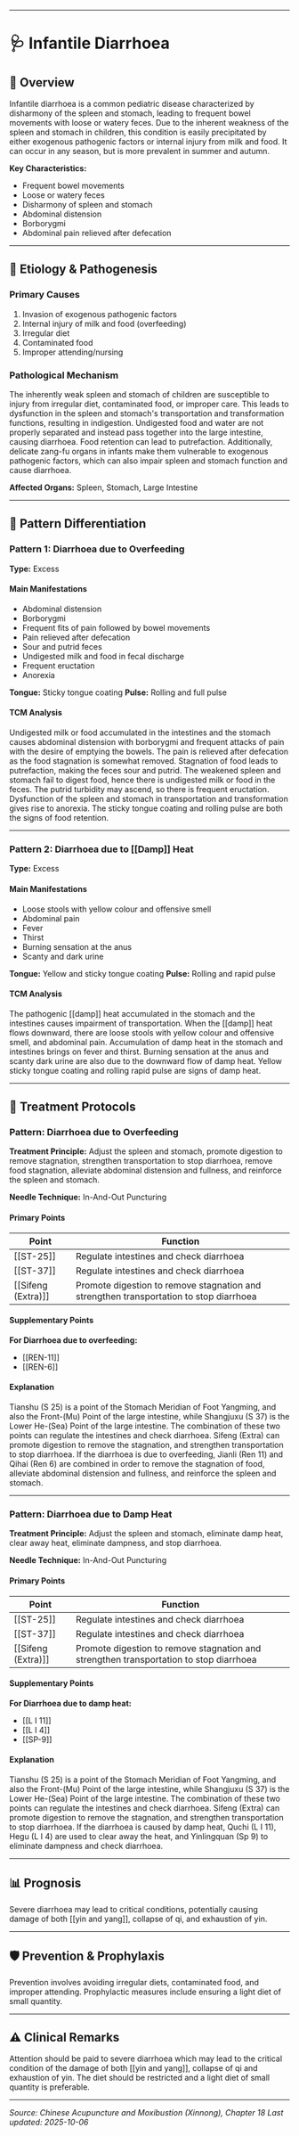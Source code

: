 ------

# 🩺 Infantile Diarrhoea

## 📖 Overview

Infantile diarrhoea is a common pediatric disease characterized by disharmony of the spleen and stomach, leading to frequent bowel movements with loose or watery feces. Due to the inherent weakness of the spleen and stomach in children, this condition is easily precipitated by either exogenous pathogenic factors or internal injury from milk and food. It can occur in any season, but is more prevalent in summer and autumn.

**Key Characteristics:**
- Frequent bowel movements
- Loose or watery feces
- Disharmony of spleen and stomach
- Abdominal distension
- Borborygmi
- Abdominal pain relieved after defecation

---

## 🧬 Etiology & Pathogenesis

### Primary Causes
1. Invasion of exogenous pathogenic factors
2. Internal injury of milk and food (overfeeding)
3. Irregular diet
4. Contaminated food
5. Improper attending/nursing

### Pathological Mechanism
The inherently weak spleen and stomach of children are susceptible to injury from irregular diet, contaminated food, or improper care. This leads to dysfunction in the spleen and stomach's transportation and transformation functions, resulting in indigestion. Undigested food and water are not properly separated and instead pass together into the large intestine, causing diarrhoea. Food retention can lead to putrefaction. Additionally, delicate zang-fu organs in infants make them vulnerable to exogenous pathogenic factors, which can also impair spleen and stomach function and cause diarrhoea.

**Affected Organs:** Spleen, Stomach, Large Intestine

---

## 🔬 Pattern Differentiation

### Pattern 1: Diarrhoea due to Overfeeding

**Type:** Excess

#### Main Manifestations
- Abdominal distension
- Borborygmi
- Frequent fits of pain followed by bowel movements
- Pain relieved after defecation
- Sour and putrid feces
- Undigested milk and food in fecal discharge
- Frequent eructation
- Anorexia

**Tongue:** Sticky tongue coating
**Pulse:** Rolling and full pulse

#### TCM Analysis
Undigested milk or food accumulated in the intestines and the stomach causes abdominal distension with borborygmi and frequent attacks of pain with the desire of emptying the bowels. The pain is relieved after defecation as the food stagnation is somewhat removed. Stagnation of food leads to putrefaction, making the feces sour and putrid. The weakened spleen and stomach fail to digest food, hence there is undigested milk or food in the feces. The putrid turbidity may ascend, so there is frequent eructation. Dysfunction of the spleen and stomach in transportation and transformation gives rise to anorexia. The sticky tongue coating and rolling pulse are both the signs of food retention.

---

### Pattern 2: Diarrhoea due to [[Damp]] Heat

**Type:** Excess

#### Main Manifestations
- Loose stools with yellow colour and offensive smell
- Abdominal pain
- Fever
- Thirst
- Burning sensation at the anus
- Scanty and dark urine

**Tongue:** Yellow and sticky tongue coating
**Pulse:** Rolling and rapid pulse

#### TCM Analysis
The pathogenic [[damp]] heat accumulated in the stomach and the intestines causes impairment of transportation. When the [[damp]] heat flows downward, there are loose stools with yellow colour and offensive smell, and abdominal pain. Accumulation of damp heat in the stomach and intestines brings on fever and thirst. Burning sensation at the anus and scanty dark urine are also due to the downward flow of damp heat. Yellow sticky tongue coating and rolling rapid pulse are signs of damp heat.

---

## 💉 Treatment Protocols

### Pattern: Diarrhoea due to Overfeeding

**Treatment Principle:** Adjust the spleen and stomach, promote digestion to remove stagnation, strengthen transportation to stop diarrhoea, remove food stagnation, alleviate abdominal distension and fullness, and reinforce the spleen and stomach.

**Needle Technique:** In-And-Out Puncturing

#### Primary Points

| Point | Function |
|-------|----------|
| [[ST-25]] | Regulate intestines and check diarrhoea |
| [[ST-37]] | Regulate intestines and check diarrhoea |
| [[Sifeng (Extra)]] | Promote digestion to remove stagnation and strengthen transportation to stop diarrhoea |

#### Supplementary Points

**For Diarrhoea due to overfeeding:**
- [[REN-11]]
- [[REN-6]]

#### Explanation
Tianshu (S 25) is a point of the Stomach Meridian of Foot Yangming, and also the Front-(Mu) Point of the large intestine, while Shangjuxu (S 37) is the Lower He-(Sea) Point of the large intestine. The combination of these two points can regulate the intestines and check diarrhoea. Sifeng (Extra) can promote digestion to remove the stagnation, and strengthen transportation to stop diarrhoea. If the diarrhoea is due to overfeeding, Jianli (Ren 11) and Qihai (Ren 6) are combined in order to remove the stagnation of food, alleviate abdominal distension and fullness, and reinforce the spleen and stomach.

---

### Pattern: Diarrhoea due to Damp Heat

**Treatment Principle:** Adjust the spleen and stomach, eliminate damp heat, clear away heat, eliminate dampness, and stop diarrhoea.

**Needle Technique:** In-And-Out Puncturing

#### Primary Points

| Point | Function |
|-------|----------|
| [[ST-25]] | Regulate intestines and check diarrhoea |
| [[ST-37]] | Regulate intestines and check diarrhoea |
| [[Sifeng (Extra)]] | Promote digestion to remove stagnation and strengthen transportation to stop diarrhoea |

#### Supplementary Points

**For Diarrhoea due to damp heat:**
- [[L I 11]]
- [[L I 4]]
- [[SP-9]]

#### Explanation
Tianshu (S 25) is a point of the Stomach Meridian of Foot Yangming, and also the Front-(Mu) Point of the large intestine, while Shangjuxu (S 37) is the Lower He-(Sea) Point of the large intestine. The combination of these two points can regulate the intestines and check diarrhoea. Sifeng (Extra) can promote digestion to remove the stagnation, and strengthen transportation to stop diarrhoea. If the diarrhoea is caused by damp heat, Quchi (L I 11), Hegu (L I 4) are used to clear away the heat, and Yinlingquan (Sp 9) to eliminate dampness and check diarrhoea.

---

## 📊 Prognosis

Severe diarrhoea may lead to critical conditions, potentially causing damage of both [[yin and yang]], collapse of qi, and exhaustion of yin.

---

## 🛡️ Prevention & Prophylaxis

Prevention involves avoiding irregular diets, contaminated food, and improper attending. Prophylactic measures include ensuring a light diet of small quantity.

---

## ⚠️ Clinical Remarks

Attention should be paid to severe diarrhoea which may lead to the critical condition of the damage of both [[yin and yang]], collapse of qi and exhaustion of yin. The diet should be restricted and a light diet of small quantity is preferable.

---


*Source: Chinese Acupuncture and Moxibustion (Xinnong), Chapter 18*
*Last updated: 2025-10-06*
